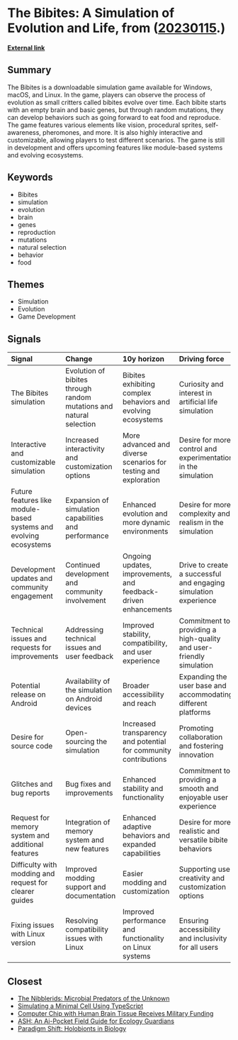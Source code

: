 # __The Bibites: A Simulation of Evolution and Life__, from ([20230115](https://kghosh.substack.com/p/20230115).)

__[External link](https://leocaussan.itch.io/the-bibites)__



## Summary

The Bibites is a downloadable simulation game available for Windows, macOS, and Linux. In the game, players can observe the process of evolution as small critters called bibites evolve over time. Each bibite starts with an empty brain and basic genes, but through random mutations, they can develop behaviors such as going forward to eat food and reproduce. The game features various elements like vision, procedural sprites, self-awareness, pheromones, and more. It is also highly interactive and customizable, allowing players to test different scenarios. The game is still in development and offers upcoming features like module-based systems and evolving ecosystems.

## Keywords

* Bibites
* simulation
* evolution
* brain
* genes
* reproduction
* mutations
* natural selection
* behavior
* food

## Themes

* Simulation
* Evolution
* Game Development

## Signals

| Signal                                                            | Change                                                              | 10y horizon                                                      | Driving force                                                       |
|:------------------------------------------------------------------|:--------------------------------------------------------------------|:-----------------------------------------------------------------|:--------------------------------------------------------------------|
| The Bibites simulation                                            | Evolution of bibites through random mutations and natural selection | Bibites exhibiting complex behaviors and evolving ecosystems     | Curiosity and interest in artificial life simulation                |
| Interactive and customizable simulation                           | Increased interactivity and customization options                   | More advanced and diverse scenarios for testing and exploration  | Desire for more control and experimentation in the simulation       |
| Future features like module-based systems and evolving ecosystems | Expansion of simulation capabilities and performance                | Enhanced evolution and more dynamic environments                 | Desire for more complexity and realism in the simulation            |
| Development updates and community engagement                      | Continued development and community involvement                     | Ongoing updates, improvements, and feedback-driven enhancements  | Drive to create a successful and engaging simulation experience     |
| Technical issues and requests for improvements                    | Addressing technical issues and user feedback                       | Improved stability, compatibility, and user experience           | Commitment to providing a high-quality and user-friendly simulation |
| Potential release on Android                                      | Availability of the simulation on Android devices                   | Broader accessibility and reach                                  | Expanding the user base and accommodating different platforms       |
| Desire for source code                                            | Open-sourcing the simulation                                        | Increased transparency and potential for community contributions | Promoting collaboration and fostering innovation                    |
| Glitches and bug reports                                          | Bug fixes and improvements                                          | Enhanced stability and functionality                             | Commitment to providing a smooth and enjoyable user experience      |
| Request for memory system and additional features                 | Integration of memory system and new features                       | Enhanced adaptive behaviors and expanded capabilities            | Desire for more realistic and versatile bibite behaviors            |
| Difficulty with modding and request for clearer guides            | Improved modding support and documentation                          | Easier modding and customization                                 | Supporting user creativity and customization options                |
| Fixing issues with Linux version                                  | Resolving compatibility issues with Linux                           | Improved performance and functionality on Linux systems          | Ensuring accessibility and inclusivity for all users                |

## Closest

* [The Nibblerids: Microbial Predators of the Unknown](279ad1b21581f6a15ca206621c443c6d)
* [Simulating a Minimal Cell Using TypeScript](c95c67faf6b15cb5595e1d7caa1b8e48)
* [Computer Chip with Human Brain Tissue Receives Military Funding](fcf584bddde6a0c4ccaf5ab8eadded1e)
* [ASH: An Ai-Pocket Field Guide for Ecology Guardians](e2e0bd82e1edd6e65aa54aeb538ede8c)
* [Paradigm Shift: Holobionts in Biology](99e803820e0c09fbc3163a5a26ff49bb)